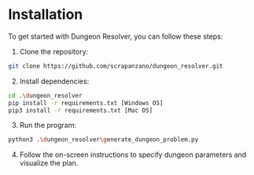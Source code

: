 # Installation

To get started with Dungeon Resolver, you can follow these steps:

1. Clone the repository:

```bash
git clone https://github.com/scrapanzano/dungeon_resolver.git
```

2. Install dependencies:

```bash
cd .\dungeon_resolver
pip install -r requirements.txt [Windows OS]
pip3 install -r requirements.txt [Mac OS]
```

3. Run the program:

```bash
python3 .\dungeon_resolver\generate_dungeon_problem.py
```

4. Follow the on-screen instructions to specify dungeon parameters and visualize the plan.